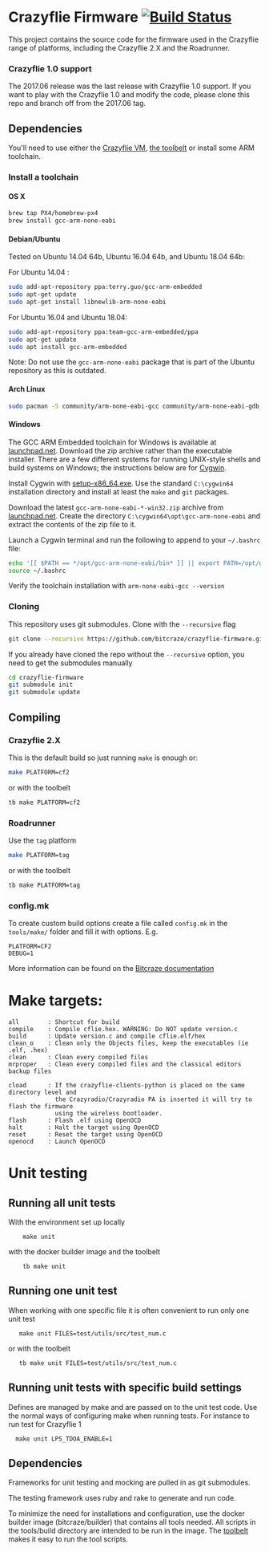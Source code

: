 # Crazyflie Firmware  [![Build Status](https://api.travis-ci.org/bitcraze/crazyflie-firmware.svg)](https://travis-ci.org/bitcraze/crazyflie-firmware)

This project contains the source code for the firmware used in the Crazyflie range of platforms, including
the Crazyflie 2.X and the Roadrunner.

### Crazyflie 1.0 support

The 2017.06 release was the last release with Crazyflie 1.0 support. If you want
to play with the Crazyflie 1.0 and modify the code, please clone this repo and
branch off from the 2017.06 tag.

## Dependencies

You'll need to use either the [Crazyflie VM](https://wiki.bitcraze.io/projects:virtualmachine:index),
[the toolbelt](https://wiki.bitcraze.io/projects:dockerbuilderimage:index) or
install some ARM toolchain.

### Install a toolchain

#### OS X
```bash
brew tap PX4/homebrew-px4
brew install gcc-arm-none-eabi
```

#### Debian/Ubuntu

Tested on Ubuntu 14.04 64b, Ubuntu 16.04 64b, and Ubuntu 18.04 64b:

For Ubuntu 14.04 :

```bash
sudo add-apt-repository ppa:terry.guo/gcc-arm-embedded
sudo apt-get update
sudo apt-get install libnewlib-arm-none-eabi
```

For Ubuntu 16.04 and Ubuntu 18.04:

```bash
sudo add-apt-repository ppa:team-gcc-arm-embedded/ppa
sudo apt-get update
sudo apt install gcc-arm-embedded
```

Note: Do not use the `gcc-arm-none-eabi` package that is part of the Ubuntu repository as this is outdated.

#### Arch Linux

```bash
sudo pacman -S community/arm-none-eabi-gcc community/arm-none-eabi-gdb community/arm-none-eabi-newlib
```

#### Windows

The GCC ARM Embedded toolchain for Windows is available at [launchpad.net](https://launchpad.net/gcc-arm-embedded/+download). Download the zip archive rather than the executable installer. There are a few different systems for running UNIX-style shells and build systems on Windows; the instructions below are for [Cygwin](https://www.cygwin.com/).

Install Cygwin with [setup-x86_64.exe](https://www.cygwin.com/setup-x86_64.exe). Use the standard `C:\cygwin64` installation directory and install at least the `make` and `git` packages.

Download the latest `gcc-arm-none-eabi-*-win32.zip` archive from [launchpad.net](https://launchpad.net/gcc-arm-embedded/+download). Create the directory `C:\cygwin64\opt\gcc-arm-none-eabi` and extract the contents of the zip file to it.

Launch a Cygwin terminal and run the following to append to your `~/.bashrc` file:
```bash
echo '[[ $PATH == */opt/gcc-arm-none-eabi/bin* ]] || export PATH=/opt/gcc-arm-none-eabi/bin:$PATH' >>~/.bashrc
source ~/.bashrc
```

Verify the toolchain installation with `arm-none-eabi-gcc --version`

### Cloning

This repository uses git submodules. Clone with the `--recursive` flag

```bash
git clone --recursive https://github.com/bitcraze/crazyflie-firmware.git
```

If you already have cloned the repo without the `--recursive` option, you need to
get the submodules manually

```bash
cd crazyflie-firmware
git submodule init
git submodule update
```


## Compiling

### Crazyflie 2.X

This is the default build so just running ```make``` is enough or:
```bash
make PLATFORM=cf2
```

or with the toolbelt

```bash
tb make PLATFORM=cf2
```

### Roadrunner

Use the ```tag``` platform

```bash
make PLATFORM=tag
```

or with the toolbelt

```bash
tb make PLATFORM=tag
```


### config.mk
To create custom build options create a file called `config.mk` in the `tools/make/`
folder and fill it with options. E.g.
```
PLATFORM=CF2
DEBUG=1
```
More information can be found on the
[Bitcraze documentation](https://www.bitcraze.io/documentation/repository/crazyflie-firmware/master/)


# Make targets:

```
all        : Shortcut for build
compile    : Compile cflie.hex. WARNING: Do NOT update version.c
build      : Update version.c and compile cflie.elf/hex
clean_o    : Clean only the Objects files, keep the executables (ie .elf, .hex)
clean      : Clean every compiled files
mrproper   : Clean every compiled files and the classical editors backup files

cload      : If the crazyflie-clients-python is placed on the same directory level and
             the Crazyradio/Crazyradio PA is inserted it will try to flash the firmware
             using the wireless bootloader.
flash      : Flash .elf using OpenOCD
halt       : Halt the target using OpenOCD
reset      : Reset the target using OpenOCD
openocd    : Launch OpenOCD
```

# Unit testing

## Running all unit tests

With the environment set up locally

        make unit

with the docker builder image and the toolbelt

        tb make unit

## Running one unit test

When working with one specific file it is often convenient to run only one unit test

       make unit FILES=test/utils/src/test_num.c

or with the toolbelt

       tb make unit FILES=test/utils/src/test_num.c

## Running unit tests with specific build settings

Defines are managed by make and are passed on to the unit test code. Use the
normal ways of configuring make when running tests. For instance to run test
for Crazyflie 1

      make unit LPS_TDOA_ENABLE=1

## Dependencies

Frameworks for unit testing and mocking are pulled in as git submodules.

The testing framework uses ruby and rake to generate and run code.

To minimize the need for installations and configuration, use the docker builder
image (bitcraze/builder) that contains all tools needed. All scripts in the
tools/build directory are intended to be run in the image. The
[toolbelt](https://wiki.bitcraze.io/projects:dockerbuilderimage:index) makes it
easy to run the tool scripts.
